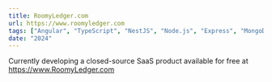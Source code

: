 ```yaml
---
title: RoomyLedger.com
url: https://www.roomyledger.com
tags: ["Angular", "TypeScript", "NestJS", "Node.js", "Express", "MongoDB", "Redux", "NgRx"]
date: "2024"
---
```


Currently developing a closed-source SaaS product available for free at https://www.RoomyLedger.com
